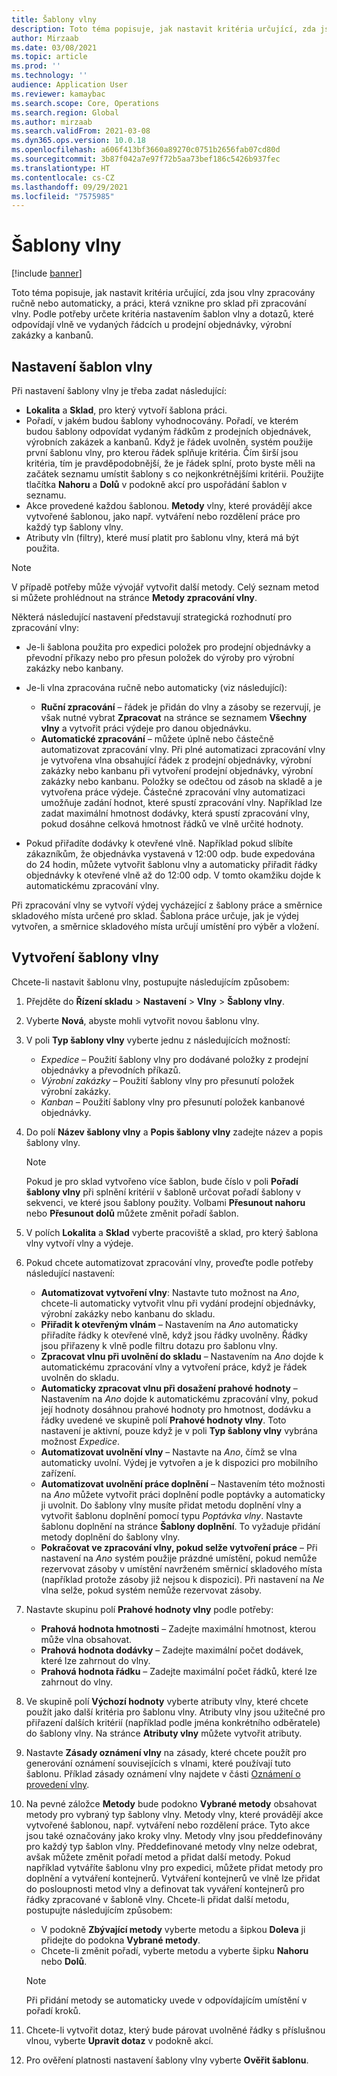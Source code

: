 ```yaml
---
title: Šablony vlny
description: Toto téma popisuje, jak nastavit kritéria určující, zda jsou vlny zpracovány ručně nebo automaticky, a práci, která vznikne pro sklad při zpracování vlny.
author: Mirzaab
ms.date: 03/08/2021
ms.topic: article
ms.prod: ''
ms.technology: ''
audience: Application User
ms.reviewer: kamaybac
ms.search.scope: Core, Operations
ms.search.region: Global
ms.author: mirzaab
ms.search.validFrom: 2021-03-08
ms.dyn365.ops.version: 10.0.18
ms.openlocfilehash: a606f413bf3660a89270c0751b2656fab07cd80d
ms.sourcegitcommit: 3b87f042a7e97f72b5aa73bef186c5426b937fec
ms.translationtype: HT
ms.contentlocale: cs-CZ
ms.lasthandoff: 09/29/2021
ms.locfileid: "7575985"
---
```

# <a name="wave-templates"></a>Šablony vlny

[!include [banner](../includes/banner.md)]

Toto téma popisuje, jak nastavit kritéria určující, zda jsou vlny zpracovány ručně nebo automaticky, a práci, která vznikne pro sklad při zpracování vlny. Podle potřeby určete kritéria nastavením šablon vlny a dotazů, které odpovídají vlně ve vydaných řádcích u prodejní objednávky, výrobní zakázky a kanbanů.

## <a name="settings-for-wave-templates"></a>Nastavení šablon vlny

Při nastavení šablony vlny je třeba zadat následující:

- **Lokalita** a **Sklad**, pro který vytvoří šablona práci.
- Pořadí, v jakém budou šablony vyhodnocovány. Pořadí, ve kterém budou šablony odpovídat vydaným řádkům z prodejních objednávek, výrobních zakázek a kanbanů. Když je řádek uvolněn, systém použije první šablonu vlny, pro kterou řádek splňuje kritéria. Čím širší jsou kritéria, tím je pravděpodobnější, že je řádek splní, proto byste měli na začátek seznamu umístit šablony s co nejkonkrétnějšími kritérii. Použijte tlačítka **Nahoru** a **Dolů** v podokně akcí pro uspořádání šablon v seznamu.
- Akce provedené každou šablonou. **Metody** vlny, které provádějí akce vytvořené šablonou, jako např. vytváření nebo rozdělení práce pro každý typ šablony vlny.
- Atributy vln (filtry), které musí platit pro šablonu vlny, která má být použita.

> [!NOTE]
> V případě potřeby může vývojář vytvořit další metody. Celý seznam metod si můžete prohlédnout na stránce **Metody zpracování vlny**.

Některá následující nastavení představují strategická rozhodnutí pro zpracování vlny:

- Je-li šablona použita pro expedici položek pro prodejní objednávky a převodní příkazy nebo pro přesun položek do výroby pro výrobní zakázky nebo kanbany.
- Je-li vlna zpracována ručně nebo automaticky (viz následující):

  - **Ruční zpracování** – řádek je přidán do vlny a zásoby se rezervují, je však nutné vybrat **Zpracovat** na stránce se seznamem **Všechny vlny** a vytvořit práci výdeje pro danou objednávku.
  - **Automatické zpracování** – můžete úplně nebo částečně automatizovat zpracování vlny. Při plné automatizaci zpracování vlny je vytvořena vlna obsahující řádek z prodejní objednávky, výrobní zakázky nebo kanbanu při vytvoření prodejní objednávky, výrobní zakázky nebo kanbanu. Položky se odečtou od zásob na skladě a je vytvořena práce výdeje. Částečné zpracování vlny automatizaci umožňuje zadání hodnot, které spustí zpracování vlny. Například lze zadat maximální hmotnost dodávky, která spustí zpracování vlny, pokud dosáhne celková hmotnost řádků ve vlně určité hodnoty.

- Pokud přiřadíte dodávky k otevřené vlně. Například pokud slíbíte zákazníkům, že objednávka vystavená v 12:00 odp. bude expedována do 24 hodin, můžete vytvořit šablonu vlny a automaticky přiřadit řádky objednávky k otevřené vlně až do 12:00 odp. V tomto okamžiku dojde k automatickému zpracování vlny.

Při zpracování vlny se vytvoří výdej vycházející z šablony práce a směrnice skladového místa určené pro sklad. Šablona práce určuje, jak je výdej vytvořen, a směrnice skladového místa určují umístění pro výběr a vložení.

## <a name="create-a-wave-template"></a>Vytvoření šablony vlny

Chcete-li nastavit šablonu vlny, postupujte následujícím způsobem:

1. Přejděte do **Řízení skladu** \> **Nastavení** \> **Vlny** \> **Šablony vlny**.
1. Vyberte **Nová**, abyste mohli vytvořit novou šablonu vlny.
1. V poli **Typ šablony vlny** vyberte jednu z následujících možností:

    - *Expedice* – Použití šablony vlny pro dodávané položky z prodejní objednávky a převodních příkazů.
    - *Výrobní zakázky* – Použití šablony vlny pro přesunutí položek výrobní zakázky.
    - *Kanban* – Použití šablony vlny pro přesunutí položek kanbanové objednávky.

1. Do polí **Název šablony vlny** a **Popis šablony vlny** zadejte název a popis šablony vlny.

    > [!NOTE]
    > Pokud je pro sklad vytvořeno více šablon, bude číslo v poli **Pořadí šablony vlny** při splnění kritérií v šabloně určovat pořadí šablony v sekvenci, ve které jsou šablony použity. Volbami **Přesunout nahoru** nebo **Přesunout dolů** můžete změnit pořadí šablon.

1. V polích **Lokalita** a **Sklad** vyberte pracoviště a sklad, pro který šablona vlny vytvoří vlny a výdeje.
1. Pokud chcete automatizovat zpracování vlny, proveďte podle potřeby následující nastavení:

    - **Automatizovat vytvoření vlny**: Nastavte tuto možnost na *Ano*, chcete-li automaticky vytvořit vlnu při vydání prodejní objednávky, výrobní zakázky nebo kanbanu do skladu.
    - **Přiřadit k otevřeným vlnám** – Nastavením na *Ano* automaticky přiřadíte řádky k otevřené vlně, když jsou řádky uvolněny. Řádky jsou přiřazeny k vlně podle filtru dotazu pro šablonu vlny.
    - **Zpracovat vlnu při uvolnění do skladu** – Nastavením na *Ano* dojde k automatickému zpracování vlny a vytvoření práce, když je řádek uvolněn do skladu.
    - **Automaticky zpracovat vlnu při dosažení prahové hodnoty** – Nastavením na *Ano* dojde k automatickému zpracování vlny, pokud její hodnoty dosáhnou prahové hodnoty pro hmotnost, dodávku a řádky uvedené ve skupině polí **Prahové hodnoty vlny**. Toto nastavení je aktivní, pouze když je v poli **Typ šablony vlny** vybrána možnost *Expedice*.
    - **Automatizovat uvolnění vlny** – Nastavte na *Ano*, čímž se vlna automaticky uvolní. Výdej je vytvořen a je k dispozici pro mobilního zařízení.
    - **Automatizovat uvolnění práce doplnění** – Nastavením této možnosti na *Ano* můžete vytvořit práci doplnění podle poptávky a automaticky ji uvolnit. Do šablony vlny musíte přidat metodu doplnění vlny a vytvořit šablonu doplnění pomocí typu *Poptávka vlny*. Nastavte šablonu doplnění na stránce **Šablony doplnění**. To vyžaduje přidání metody doplnění do šablony vlny.
    - **Pokračovat ve zpracování vlny, pokud selže vytvoření práce** – Při nastavení na *Ano* systém použije prázdné umístění, pokud nemůže rezervovat zásoby v umístění navrženém směrnicí skladového místa (například protože zásoby již nejsou k dispozici). Při nastavení na *Ne* vlna selže, pokud systém nemůže rezervovat zásoby.

1. Nastavte skupinu polí **Prahové hodnoty vlny** podle potřeby:
    - **Prahová hodnota hmotnosti** – Zadejte maximální hmotnost, kterou může vlna obsahovat.
    - **Prahová hodnota dodávky** – Zadejte maximální počet dodávek, které lze zahrnout do vlny.
    - **Prahová hodnota řádku** – Zadejte maximální počet řádků, které lze zahrnout do vlny.

1. Ve skupině polí **Výchozí hodnoty** vyberte atributy vlny, které chcete použít jako další kritéria pro šablonu vlny. Atributy vlny jsou užitečné pro přiřazení dalších kritérií (například podle jména konkrétního odběratele) do šablony vlny. Na stránce **Atributy vlny** můžete vytvořit atributy. 

1. Nastavte **Zásady oznámení vlny** na zásady, které chcete použít pro generování oznámení souvisejících s vlnami, které používají tuto šablonu. Příklad zásady oznámení vlny najdete v části [Oznámení o provedení vlny](wave-execution-notifications.md).

1. Na pevné záložce **Metody** bude podokno **Vybrané metody** obsahovat metody pro vybraný typ šablony vlny. Metody vlny, které provádějí akce vytvořené šablonou, např. vytváření nebo rozdělení práce. Tyto akce jsou také označovány jako kroky vlny. Metody vlny jsou předdefinovány pro každý typ šablon vlny. Předdefinované metody vlny nelze odebrat, avšak můžete změnit pořadí metod a přidat další metody. Pokud například vytváříte šablonu vlny pro expedici, můžete přidat metody pro doplnění a vytváření kontejnerů. Vytváření kontejnerů ve vlně lze přidat do posloupnosti metod vlny a definovat tak vyváření kontejnerů pro řádky zpracované v šabloně vlny. Chcete-li přidat další metodu, postupujte následujícím způsobem:

    - V podokně **Zbývající metody** vyberte metodu a šipkou **Doleva** ji přidejte do podokna **Vybrané metody**.
    - Chcete-li změnit pořadí, vyberte metodu a vyberte šipku **Nahoru** nebo **Dolů**.

    > [!NOTE]
    > Při přidání metody se automaticky uvede v odpovídajícím umístění v pořadí kroků.

1. Chcete-li vytvořit dotaz, který bude párovat uvolněné řádky s příslušnou vlnou, vyberte **Upravit dotaz** v podokně akcí.
1. Pro ověření platnosti nastavení šablony vlny vyberte **Ověřit šablonu**.
